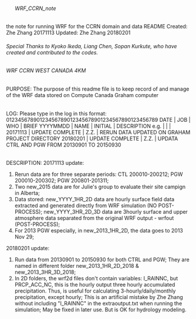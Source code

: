 ######       WRF_CCRN_note      ######   
the note for running WRF for the CCRN domain and data README
Created: Zhe Zhang 20171113
Updated: Zhe Zhang 20180201

###### Special Thanks to Kyoko Ikeda, Liang Chen, Sopan Kurkute, who have created and contributed to the codes.

###### WRF CCRN WEST CANADA 4KM ######
PURPOSE:
The purpose of this readme file is to keep record of and manage
of the WRF data stored on Compute Canada Graham computer

######
LOG:
Please type in the log in this format:
01234567890123456789012345678901234567890123456789
 DATE    | JOB               | WHO     | BRIEF
YYYYMMDD | NAME              | INITIAL | DESCRIPTION
e.g.     |                   |         |
20171113 | UPDATE COMPLETE   | Z.Z.    | RERUN DATA UPDATED ON GRAHAM PROJECT DIRECTORY
20180201 | UPDATE COMPLETE   | Z.Z.    | UPDATA CTRL AND PGW FROM 20130901 TO 20150930

######
DESCRIPTION:
20171113 update:
1. Rerun data are for three separate periods: CTL 200010-200212; PGW 200010-200302; PGW 200801-201311;
2. Two new_2015 data are for Julie's group to evaluate their site campign in Alberta;
3. Data stored: new_YYYY_1HR_2D data are hourly surface field data extracted and generated directly from WRF simulation (NO POST-PROCESS); new_YYYY_3HR_2D_3D data are 3hourly surface and upper atmosphere data separated from the original WRF output - wrfout (POST-PROCESS);
4. For 2013 PGW especially, in new_2013_1HR_2D, the data goes to 2013 Nov 29;

20180201 update:
1. Run data from 20130901 to 20150930 for both CTRL and PGW; They are named in different folder new_2013_1HR_2D_2018 & new_2013_3HR_3D_2018;
2. In 2D folders, the wrf2d files don't contain variables: I_RAINNC, but PRCP_ACC_NC, this is the hourly output three hourly accumulated precipitation. Thus, is useful for calculating 3-hourly/daily/monthly precipitation, except hourly; This is an artificial mistake by Zhe Zhang without including "I_RAINNC" in the extraoutput.txt when running the simulation; May be fixed in later use. But is OK for hydrology modeling.
